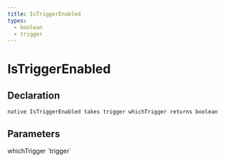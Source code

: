 ```yaml
---
title: IsTriggerEnabled
types:
  - boolean
  - trigger
---
```


# IsTriggerEnabled

## Declaration

```
native IsTriggerEnabled takes trigger whichTrigger returns boolean
```

## Parameters
<dl>
  <dt>whichTrigger `trigger`</dt>
  <dd></dd>
</dl>